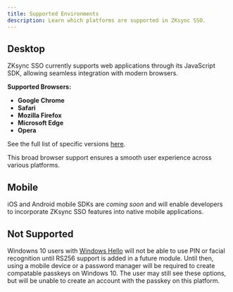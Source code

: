 ```yaml
---
title: Supported Environments
description: Learn which platforms are supported in ZKsync SSO.
---
```


## Desktop

ZKsync SSO currently supports web applications through its JavaScript SDK, allowing seamless integration with modern browsers.

**Supported Browsers:**

- **Google Chrome**
- **Safari**
- **Mozilla Firefox**
- **Microsoft Edge**
- **Opera**

See the full list of specific versions [here](https://caniuse.com/webauthn).

This broad browser support ensures a smooth user experience across various platforms.

## Mobile

iOS and Android mobile SDKs are *coming soon* and will enable developers to incorporate ZKsync SSO features into native mobile applications.

## Not Supported

Windowns 10 users with [Windows Hello](https://www.microsoft.com/en-us/windows/tips/windows-hello) will
not be able to use PIN or facial recognition until RS256 support is added in a future module.
Until then, using a mobile device or a password manager will be required to create compatable passkeys on Windows 10.
The user may still see these options, but will be unable to create an account with the passkey on this platform.
